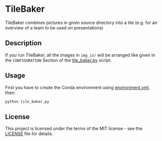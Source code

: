 # TileBaker
TileBaker combines pictures in given source directory into a tile (e.g. for an overview of a team to be used on presentations) 

## Description
If you run TileBaker, all the images in `img_in/` will be arranged like given in the `CONFIGURATION` Section of the [tile_baker.py](tile_baker.py) script.

## Usage
First you have to create the Conda environment using [environment.yml](environment.yml), then:
```bash
python tile_baker.py
```

## License
This project is licensed under the terms of the MIT license - see the [LICENSE](LICENSE) file for details.
